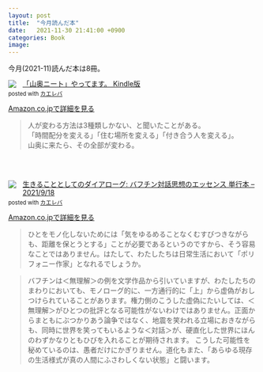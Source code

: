 ```yaml
---
layout: post
title:  "今月読んだ本"
date:   2021-11-30 21:41:00 +0900
categories: Book
image: 
---
```

今月(2021-11)読んだ本は8冊。<br>


<div class="krb-amzlt-box" style="margin-bottom:0px;"><div class="krb-amzlt-image" style="float:left;margin:0px 12px 1px 0px;"><a href="https://www.amazon.co.jp/dp/B0895WZ2BX?&linkCode=li2&tag=peipeipe-22&linkId=c0fd2e6290326f971ff934377df46c8e&language=ja_JP&ref_=as_li_ss_il" target="_blank" rel="nofollow" rel="nofollow"><img border="0" src="https://m.media-amazon.com/images/I/51ZE6j0IP4L._SL160_.jpg" ></a><img src="https://ir-jp.amazon-adsystem.com/e/ir?t=peipeipe-22&language=ja_JP&l=li2&o=9&a=B0895WZ2BX" width="1" height="1" border="0" alt="" style="border:none !important; margin:0px !important;" /></div><div class="krb-amzlt-info" style="line-height:120%; margin-bottom: 10px"><div class="krb-amzlt-name" style="margin-bottom:10px;line-height:120%"><a href="https://www.amazon.co.jp/dp/B0895WZ2BX?&linkCode=li2&tag=peipeipe-22&linkId=c0fd2e6290326f971ff934377df46c8e&language=ja_JP&ref_=as_li_ss_il" name="amazletlink" target="_blank" rel="nofollow" rel="nofollow">「山奥ニート」やってます。 Kindle版</a><div class="krb-amzlt-powered-date" style="font-size:80%;margin-top:5px;line-height:120%">posted with <a href="https://kaereba.com/wind/" title="amazlet" target="_blank" rel="nofollow" rel="nofollow">カエレバ</a></div></div><div class="krb-amzlt-detail"></div><div class="krb-amzlt-sub-info" style="float: left;"><div class="krb-amzlt-link" style="margin-top: 5px"><a href="https://www.amazon.co.jp/dp/B0895WZ2BX?&linkCode=li2&tag=peipeipe-22&linkId=c0fd2e6290326f971ff934377df46c8e&language=ja_JP&ref_=as_li_ss_il" name="amazletlink" target="_blank" rel="nofollow" rel="nofollow">Amazon.co.jpで詳細を見る</a></div></div></div><div class="krb-amzlt-footer" style="clear: left"></div></div>

<blockquote>
人が変わる方法は3種類しかない、と聞いたことがある。<br/>
「時間配分を変える」「住む場所を変える」「付き合う人を変える」。<br/>
山奥に来たら、その全部が変わる。
</blockquote>


<br/><br/>
<div class="krb-amzlt-box" style="margin-bottom:0px;"><div class="krb-amzlt-image" style="float:left;margin:0px 12px 1px 0px;"><a href="https://www.amazon.co.jp/dp/4000614908?&linkCode=li2&tag=peipeipe-22&linkId=adceaaf477d938dabf19c444e6ae2958&language=ja_JP&ref_=as_li_ss_il" target="_blank" rel="nofollow" rel="nofollow"><img border="0" src="https://m.media-amazon.com/images/I/31qmwMso4+L._SL160_.jpg" ></a><img src="https://ir-jp.amazon-adsystem.com/e/ir?t=peipeipe-22&language=ja_JP&l=li2&o=9&a=4000614908" width="1" height="1" border="0" alt="" style="border:none !important; margin:0px !important;" /></div><div class="krb-amzlt-info" style="line-height:120%; margin-bottom: 10px"><div class="krb-amzlt-name" style="margin-bottom:10px;line-height:120%"><a href="https://www.amazon.co.jp/dp/4000614908?&linkCode=li2&tag=peipeipe-22&linkId=adceaaf477d938dabf19c444e6ae2958&language=ja_JP&ref_=as_li_ss_il" name="amazletlink" target="_blank" rel="nofollow" rel="nofollow">生きることとしてのダイアローグ: バフチン対話思想のエッセンス 単行本 – 2021/9/18</a><div class="krb-amzlt-powered-date" style="font-size:80%;margin-top:5px;line-height:120%">posted with <a href="https://kaereba.com/wind/" title="amazlet" target="_blank" rel="nofollow" rel="nofollow">カエレバ</a></div></div><div class="krb-amzlt-detail"></div><div class="krb-amzlt-sub-info" style="float: left;"><div class="krb-amzlt-link" style="margin-top: 5px"><a href="https://www.amazon.co.jp/dp/4000614908?&linkCode=li2&tag=peipeipe-22&linkId=adceaaf477d938dabf19c444e6ae2958&language=ja_JP&ref_=as_li_ss_il" name="amazletlink" target="_blank" rel="nofollow" rel="nofollow">Amazon.co.jpで詳細を見る</a></div></div></div><div class="krb-amzlt-footer" style="clear: left"></div></div>

<blockquote>
ひとをモノ化しないためには「気をゆるめることなくむすびつきながらも、距離を保とうとする」ことが必要であるというのですから、そう容易なことではありません。はたして、わたしたちは日常生活において「ポリフォニー作家」となれるでしょうか。
</blockquote>
<blockquote>
バフチンは＜無理解＞の例を文学作品から引いていますが、わたしたちのまわりにおいても、モノローグ的に、一方通行的に「上」から虚偽がおしつけられていることがあります。権力側のこうした虚偽にたいしては、＜無理解＞がひとつの批評となる可能性がないわけではありません。正面からまともにぶつかりあう論争ではなく、地震を笑われる立場におきながらも、同時に世界を笑ってもいるような＜対話＞が、硬直化した世界にほんのわずかなりともひびを入れることが期待されます。
こうした可能性を秘めているのは、愚者だけにかぎりません。道化もまた、「あらゆる現存の生活様式が真の人間にふさわしくない状態」と闘います。
</blockquote>

